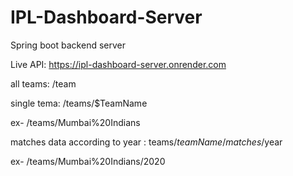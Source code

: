 # IPL-Dashboard-Server
Spring boot backend server

Live API: https://ipl-dashboard-server.onrender.com

all teams: /team

single tema: /teams/$TeamName

  ex- /teams/Mumbai%20Indians
  
 matches data according to year : teams/$teamName/matches/$year
 
  ex- /teams/Mumbai%20Indians/2020
